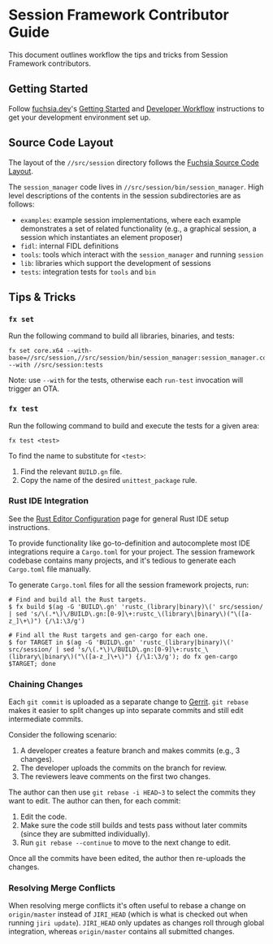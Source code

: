 # Session Framework Contributor Guide

This document outlines workflow the tips and tricks from Session Framework
contributors.

## Getting Started

Follow [fuchsia.dev](https://fuchsia.dev)'s [Getting Started](https://fuchsia.dev/fuchsia-src/getting_started.md)
and [Developer Workflow](https://fuchsia.dev/fuchsia-src/development)
instructions to get your development environment set up.

## Source Code Layout

The layout of the `//src/session` directory follows the [Fuchsia Source Code
Layout](https://fuchsia.googlesource.com/fuchsia/+/HEAD/docs/development/source_code/layout.md#).

The `session_manager` code lives in `//src/session/bin/session_manager`. High
level descriptions of the contents in the session subdirectories are as follows:

  - `examples`: example session implementations, where each example demonstrates
  a set of related functionality (e.g., a graphical session, a session which
  instantiates an element proposer)
  - `fidl`: internal FIDL definitions
  - `tools`: tools which interact with the `session_manager` and
  running `session`
  - `lib`: libraries which support the development of sessions
  - `tests`: integration tests for `tools` and `bin`

## Tips & Tricks

### `fx set`

Run the following command to build all libraries, binaries, and tests:

```
fx set core.x64 --with-base=//src/session,//src/session/bin/session_manager:session_manager.config --with //src/session:tests
```

Note: use `--with` for the tests, otherwise each `run-test` invocation will
trigger an OTA.

### `fx test`

Run the following command to build and execute the tests for a given area:

```
fx test <test>
```

To find the name to substitute for `<test>`:

  1. Find the relevant `BUILD.gn` file.
  2. Copy the name of the desired `unittest_package` rule.

### Rust IDE Integration

See the [Rust Editor Configuration](https://fuchsia.dev/fuchsia-src/development/languages/rust/editors)
page for general Rust IDE setup instructions.

To provide functionality like go-to-definition and autocomplete most IDE
integrations require a `Cargo.toml` for your project. The session framework
codebase contains many projects, and it's tedious to generate each `Cargo.toml`
file manually.

To generate `Cargo.toml` files for all the session framework projects, run:

```
# Find and build all the Rust targets.
$ fx build $(ag -G 'BUILD\.gn' 'rustc_(library|binary)\(' src/session/ | sed 's/\(.*\)\/BUILD\.gn:[0-9]\+:rustc_\(library\|binary\)("\([a-z_]\+\)") {/\1:\3/g')

# Find all the Rust targets and gen-cargo for each one.
$ for TARGET in $(ag -G 'BUILD\.gn' 'rustc_(library|binary)\(' src/session/ | sed 's/\(.*\)\/BUILD\.gn:[0-9]\+:rustc_\(library\|binary\)("\([a-z_]\+\)") {/\1:\3/g'); do fx gen-cargo $TARGET; done
```

### Chaining Changes

Each `git commit` is uploaded as a separate change to [Gerrit](https://fuchsia-review.googlesource.com/).
`git rebase` makes it easier to split changes up into separate commits and
still edit intermediate commits.

Consider the following scenario:

  1. A developer creates a feature branch and makes commits (e.g., 3 changes).
  2. The developer uploads the commits on the branch for review.
  3. The reviewers leave comments on the first two changes.

The author can then use `git rebase -i HEAD~3` to select the commits they want
to edit. The author can then, for each commit:

  1. Edit the code.
  2. Make sure the code still builds and tests pass without later commits (since
   they are submitted individually).
  3. Run `git rebase --continue` to move to the next change to edit.

Once all the commits have been edited, the author then re-uploads the changes.

### Resolving Merge Conflicts

When resolving merge conflicts it's often useful to rebase a change on
`origin/master` instead of `JIRI_HEAD` (which is what is checked out when
running `jiri update`). `JIRI_HEAD` only updates as changes roll through
global integration, whereas `origin/master` contains all submitted changes.



